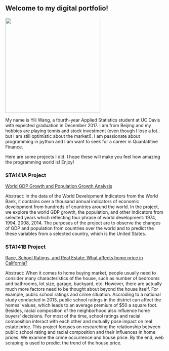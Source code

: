 ## Welcome to my digital portfolio!

<img src="http://yilimkad.github.io/yili.JPG" width="300">

My name is Yili Wang, a fourth-year Applied Statistics student at UC Davis with expected graduation in December 2017. I am from Beijing and my hobbies are playing tennis and stock investment (even though I lose a lot.. but I am still optimistic about the market!). I am passionate about programming in python and I am want to seek for a career in Quantatitive Finance. 

Here are some projects I did. I hope these will make you feel how amazing the programming world is! 
Enjoy!

### STA141A Project

<a href="http://yilimkad.github.io/ProjectReporta.pdf">World GDP Growth and Population Growth Analysis</a>

Abstract: In the data of the World Development Indicators from the World Bank, it contains over a thousand annual indicators of economic development from hundreds of countries around the world. In the project, we explore the world GDP growth, the population, and other indicators from selected years which reflecting four phrase of world development: 1974, 1994, 2008, 2014. The purposes of the project are to observe the changes of GDP and population from countries over the world and to predict the these variables from a selected country, which is the United States. 


### STA141B Project

<a href="http://cjacquelineq.github.io/STA141B-Project-House-Price/STA+141B+Project+House+Price.html">Race, School Ratings, and Real Estate: What affects home price in California? </a>

Abstract: When it comes to home buying market, people usually need to consider many characteristics of the house, such as number of bedrooms and bathrooms, lot size, garage, backyard, etc. However, there are actually much more factors need to be thought about beyond the house itself. For example, public school ratings and crime situation. Accroding to a national study conducted in 2013, public school ratings in the district can affect the homes' values, which leads to an average premium of $50 a square foot. Besides, racial composition of the neighborhood also influence home buyers' decisions. For most of the time, school ratings and racial composition interact with each other and mutually pose impact on real estate price. 
This project focuses on researching the relationship between public school rating and racial composition and their influences in home prices. We examine the crime occurrence and house price. By the end, web scraping is used to predict the trend of the house price.


